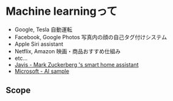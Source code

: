 # Machine learningって

* Google, Tesla 自動運転
* Facebook, Google Photos 写真内の顔の自己タグ付けシステム
* Apple Siri assistant
* Netflix, Amazon 映画・商品おすすめ仕組み
* etc...
* [Javis - Mark Zuckerberg 's smart home assistant](https://www.facebook.com/zuck/posts/10103351073024591)
* [Microsoft - AI sample](https://www.how-old.net/)

## Scope
